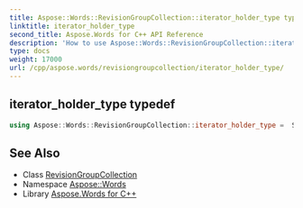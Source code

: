 ```yaml
---
title: Aspose::Words::RevisionGroupCollection::iterator_holder_type typedef
linktitle: iterator_holder_type
second_title: Aspose.Words for C++ API Reference
description: 'How to use Aspose::Words::RevisionGroupCollection::iterator_holder_type typedef of Aspose::Words::RevisionGroupCollection class in C++.'
type: docs
weight: 17000
url: /cpp/aspose.words/revisiongroupcollection/iterator_holder_type/
---
```

## iterator_holder_type typedef




```cpp
using Aspose::Words::RevisionGroupCollection::iterator_holder_type =  System::Collections::Generic::List<System::SharedPtr<Aspose::Words::RevisionGroup> >
```

## See Also

* Class [RevisionGroupCollection](../)
* Namespace [Aspose::Words](../../)
* Library [Aspose.Words for C++](../../../)
